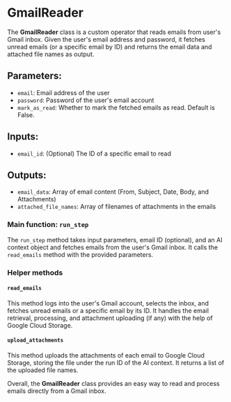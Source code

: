 # GmailReader

The **GmailReader** class is a custom operator that reads emails from user's Gmail inbox. Given the user's email address and password, it fetches unread emails (or a specific email by ID) and returns the email data and attached file names as output.

## Parameters:

- `email`: Email address of the user
- `password`: Password of the user's email account
- `mark_as_read`: Whether to mark the fetched emails as read. Default is False.

## Inputs:

- `email_id`: (Optional) The ID of a specific email to read

## Outputs:

- `email_data`: Array of email content (From, Subject, Date, Body, and Attachments)
- `attached_file_names`: Array of filenames of attachments in the emails

### Main function: `run_step`

The `run_step` method takes input parameters, email ID (optional), and an AI context object and fetches emails from the user's Gmail inbox. It calls the `read_emails` method with the provided parameters.

### Helper methods

#### `read_emails`

This method logs into the user's Gmail account, selects the inbox, and fetches unread emails or a specific email by its ID. It handles the email retrieval, processing, and attachment uploading (if any) with the help of Google Cloud Storage.

#### `upload_attachments`

This method uploads the attachments of each email to Google Cloud Storage, storing the file under the run ID of the AI context. It returns a list of the uploaded file names.

Overall, the **GmailReader** class provides an easy way to read and process emails directly from a Gmail inbox.